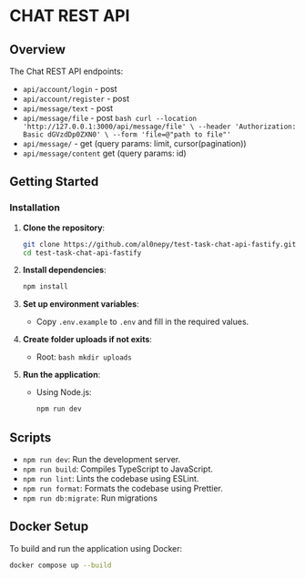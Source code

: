 # CHAT REST API

## Overview

The Chat REST API endpoints:

* `api/account/login` - post
* `api/account/register` - post
* `api/message/text` - post
* `api/message/file` - post ```bash curl --location 'http://127.0.0.1:3000/api/message/file' \
--header 'Authorization: Basic dGVzdDp0ZXN0' \
--form 'file=@"path to file"'```
* `api/message/` - get (query params: limit, cursor(pagination))
* `api/message/content` get (query params: id)

## Getting Started

### Installation

1. **Clone the repository**:

   ```bash
   git clone https://github.com/al0nepy/test-task-chat-api-fastify.git
   cd test-task-chat-api-fastify
   ```

2. **Install dependencies**:

   ```bash
   npm install
   ```

3. **Set up environment variables**:

   * Copy `.env.example` to `.env` and fill in the required values.

4. **Create folder uploads if not exits**:
   * Root: ```bash mkdir uploads```

5. **Run the application**:

   * Using Node.js:

     ```bash
     npm run dev
     ```

## Scripts

* `npm run dev`: Run the development server.
* `npm run build`: Compiles TypeScript to JavaScript.
* `npm run lint`: Lints the codebase using ESLint.
* `npm run format`: Formats the codebase using Prettier.
* `npm run db:migrate`: Run migrations

## Docker Setup

To build and run the application using Docker:

```bash
docker compose up --build
```
